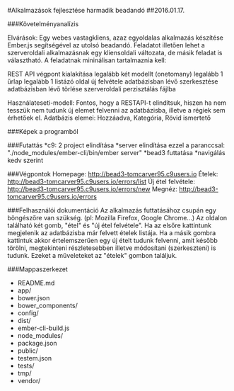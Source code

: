 #Alkalmazások fejlesztése harmadik beadandó
##2016.01.17.

###Követelményanalízis

Elvárások:
Egy webes vastagkliens, azaz egyoldalas alkalmazás készítése Ember.js segítségével az utolsó beadandó. Feladatot illetően lehet a szerveroldali alkalmazásnak egy kliensoldali változata, de másik feladat is választható. A feladatnak mininálisan tartalmaznia kell:

REST API végpont kialakítása
legalább két modellt (onetomany)
legalább 1 űrlap
legalább 1 listázó oldal
új felvétele
adatbázisban lévő szerkesztése
adatbázisban lévő törlése
szerveroldali perzisztálás fájlba

Használateseti-modell:
Fontos, hogy a RESTAPI-t elindítsuk, hiszen ha nem tesszük nem tudunk új elemet felvenni az adatbázisba, illetve a régiek sem érhetőek el.
Adatbázis elemei: Hozzáadva, Kategória, Rövid ismertető

###Képek a programból



###Futattás
*c9: 2 project elindítása
*server elindítása ezzel a paranccsal: "./node_modules/ember-cli/bin/ember server"
*bead3 futtatása
*navigálás kedv szerint

###Végpontok
Homepage: http://bead3-tomcarver95.c9users.io
Ételek: http://bead3-tomcarver95.c9users.io/errors/list
Új étel felvétele: http://bead3-tomcarver95.c9users.io/errors/new
Megnéz: http://bead3-tomcarver95.c9users.io/errors


###Felhasználói dokumentáció
Az alkalmazás futtatásához csupán egy böngészőre van szükség. (pl: Mozilla Firefox, Google Chrome...) Az oldalon található két gomb, "étel" és "új étel felvétele". Ha az elsőre kattintunk megjelenik az adatbázisba már felvett ételek listája.
Ha a másik gombra kattintuk akkor értelemszerűen egy új ételt tudunk felvenni, amit később törölni, megtekinteni részletesebben illetve módosítani (szerkeszteni) is tudunk. Ezeket a műveleteket az "ételek" gombon találjuk.

###Mappaszerkezet

* README.md
* app/
* bower.json
* bower_components/
* config/
* dist/
* ember-cli-build.js
* node_modules/
* package.json
* public/
* testem.json
* tests/
* tmp/
* vendor/

